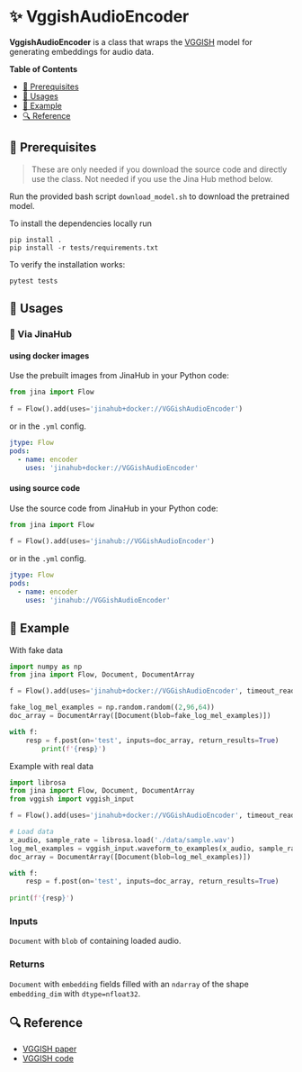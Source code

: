 
# ✨  VggishAudioEncoder

**VggishAudioEncoder** is a class that wraps the [VGGISH](https://github.com/tensorflow/models/tree/master/research/audioset/vggish) model for generating embeddings for audio data. 


**Table of Contents**

- [🌱 Prerequisites](#-prerequisites)
- [🚀 Usages](#-usages)
- [🎉️ Example](#-example)
- [🔍️ Reference](#-reference)

## 🌱 Prerequisites


> These are only needed if you download the source code and directly use the class. Not needed if you use the Jina Hub method below.

Run the provided bash script `download_model.sh` to download the pretrained model.

To install the dependencies locally run 
```
pip install . 
pip install -r tests/requirements.txt
```
To verify the installation works:
```
pytest tests
```

## 🚀 Usages

### 🚚 Via JinaHub

#### using docker images
Use the prebuilt images from JinaHub in your Python code: 

```python
from jina import Flow
	
f = Flow().add(uses='jinahub+docker://VGGishAudioEncoder')
```

or in the `.yml` config.
```yaml
jtype: Flow
pods:
  - name: encoder
    uses: 'jinahub+docker://VGGishAudioEncoder'
```

#### using source code
Use the source code from JinaHub in your Python code:

```python
from jina import Flow
	
f = Flow().add(uses='jinahub://VGGishAudioEncoder')
```

or in the `.yml` config.

```yaml
jtype: Flow
pods:
  - name: encoder
    uses: 'jinahub://VGGishAudioEncoder'
```


## 🎉️ Example 

With fake data

```python
import numpy as np
from jina import Flow, Document, DocumentArray

f = Flow().add(uses='jinahub+docker://VGGishAudioEncoder', timeout_ready=3000)

fake_log_mel_examples = np.random.random((2,96,64))
doc_array = DocumentArray([Document(blob=fake_log_mel_examples)])

with f:
    resp = f.post(on='test', inputs=doc_array, return_results=True)
		print(f'{resp}')
```

Example with real data


```python
import librosa
from jina import Flow, Document, DocumentArray
from vggish import vggish_input

f = Flow().add(uses='jinahub+docker://VGGishAudioEncoder', timeout_ready=3000)

# Load data
x_audio, sample_rate = librosa.load('./data/sample.wav')
log_mel_examples = vggish_input.waveform_to_examples(x_audio, sample_rate)
doc_array = DocumentArray([Document(blob=log_mel_examples)])

with f:
    resp = f.post(on='test', inputs=doc_array, return_results=True)
    
print(f'{resp}')
```


### Inputs 

`Document` with `blob` of containing loaded audio.

### Returns

`Document` with `embedding` fields filled with an `ndarray` of the shape `embedding_dim` with `dtype=nfloat32`.


## 🔍️ Reference
- [VGGISH paper](https://research.google/pubs/pub45611/)
- [VGGISH code](https://github.com/tensorflow/models/tree/master/research/audioset/vggish)
